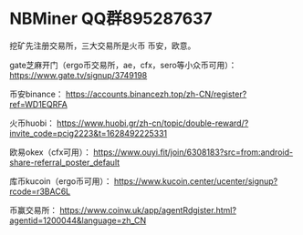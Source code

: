 # NBMiner  QQ群895287637

挖矿先注册交易所，三大交易所是火币 币安，欧意。

gate芝麻开门（ergo币交易所，ae，cfx，sero等小众币可用）：
https://www.gate.tv/signup/3749198

币安binance：
https://accounts.binancezh.top/zh-CN/register?ref=WD1EQRFA

火币huobi：
https://www.huobi.gr/zh-cn/topic/double-reward/?invite_code=pcig2223&t=1628492225331

欧易okex（cfx可用）：
https://www.ouyi.fit/join/6308183?src=from:android-share-referral_poster_default

库币kucoin（ergo币可用）：
https://www.kucoin.center/ucenter/signup?rcode=r3BAC6L

币赢交易所：
https://www.coinw.uk/app/agentRdgister.html?agentid=1200044&language=zh_CN

